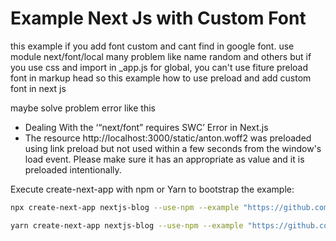 # Example Next Js with Custom Font

this example if you add font custom and cant find in google font.
use module next/font/local many problem like name random and   others
but if you use css and import in _app.js for global, you can't use fiture preload font
in markup head so this example how to use preload and add custom font in next js

maybe solve problem error like this

- Dealing With the ‘“next/font” requires SWC’ Error in Next.js
- The resource http://localhost:3000/static/anton.woff2 was preloaded using link preload but not used within a few seconds from the window's load event. Please make sure it has an appropriate as value and it is preloaded intentionally.


Execute create-next-app with npm or Yarn to bootstrap the example:

```bash
npx create-next-app nextjs-blog --use-npm --example "https://github.com/nndwn/nextjs-example/tree/main/nextjs-with-customFont"
```
```bash
yarn create-next-app nextjs-blog --use-npm --example "https://github.com/nndwn/nextjs-example/tree/main/nextjs-with-customFont"
```
